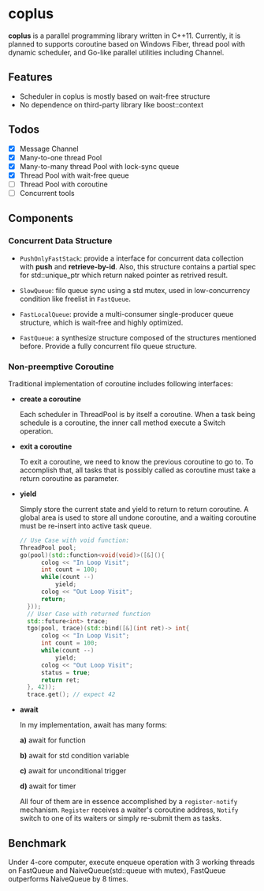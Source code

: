 # coplus

**coplus** is a parallel programming library written in C++11. Currently, it is planned to supports coroutine based on Windows Fiber, thread pool with dynamic scheduler, and Go-like parallel utilities including Channel.


## Features

* Scheduler in coplus is mostly based on wait-free structure
* No dependence on third-party library like boost::context

## Todos
* [x] Message Channel
* [x] Many-to-one thread Pool
* [x] Many-to-many thread Pool with lock-sync queue
* [x] Thread Pool with wait-free queue
* [ ] Thread Pool with coroutine
* [ ] Concurrent tools

## Components

### Concurrent Data Structure

* `PushOnlyFastStack`: provide a interface for concurrent data collection with **push** and **retrieve-by-id**.
Also, this structure contains a partial spec for std::unique_ptr which return naked pointer as retrived result.

* `SlowQueue`: filo queue sync using a std mutex, used in low-concurrency condition like freelist in `FastQueue`.

* `FastLocalQueue`: provide a multi-consumer single-producer queue structure, which is wait-free and highly optimized.

* `FastQueue`: a synthesize structure composed of the structures mentioned before. Provide a fully concurrent filo queue structure.

### Non-preemptive Coroutine

Traditional implementation of coroutine includes following interfaces:

* **create a coroutine**

  Each scheduler in ThreadPool is by itself a coroutine. When a task being schedule is a coroutine, the inner call method execute a Switch operation.

* **exit a coroutine**

  To exit a coroutine, we need to know the previous coroutine to go to. To accomplish that, all tasks that is possibly called as coroutine must take a return coroutine as parameter.

* **yield**

  Simply store the current state and yield to return to return coroutine. A global area is used to store all undone coroutine, and a waiting coroutine must be re-insert into active task queue.

  ```c++
  // Use Case with void function:
  ThreadPool pool;
  go(pool)(std::function<void(void)>([&](){
		colog << "In Loop Visit";
		int count = 100;
		while(count --)
			yield;
		colog << "Out Loop Visit";
		return;
	}));
	// User Case with returned function
	std::future<int> trace;
	tgo(pool, trace)(std::bind([&](int ret)-> int{
		colog << "In Loop Visit";
		int count = 100;
		while(count --)
			yield;
		colog << "Out Loop Visit";
		status = true;
		return ret;
	}, 42));
	trace.get(); // expect 42
  ```

* **await**

  In my implementation, await has many forms:

  **a)** await for function

  **b)** await for std condition variable

  **c)** await for unconditional trigger

  **d)** await for timer

  All four of them are in essence accomplished by a `register-notify` mechanism. `Register` receives a waiter's coroutine address, `Notify` switch to one of its waiters or simply re-submit them as tasks.

## Benchmark

Under 4-core computer, execute enqueue operation with 3 working threads on FastQueue and NaiveQueue(std::queue with mutex), FastQueue outperforms NaiveQueue by 8 times.